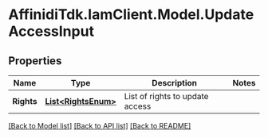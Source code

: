 # AffinidiTdk.IamClient.Model.UpdateAccessInput

## Properties

Name | Type | Description | Notes
------------ | ------------- | ------------- | -------------
**Rights** | [**List&lt;RightsEnum&gt;**](RightsEnum.md) | List of rights to update access | 

[[Back to Model list]](../README.md#documentation-for-models) [[Back to API list]](../README.md#documentation-for-api-endpoints) [[Back to README]](../README.md)

